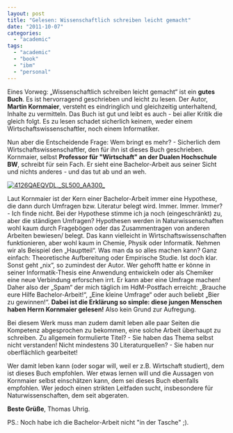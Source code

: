 ```yaml
---
layout: post
title: "Gelesen: Wissenschaftlich schreiben leicht gemacht"
date: "2011-10-07"
categories: 
  - "academic"
tags: 
  - "academic"
  - "book"
  - "ibm"
  - "personal"
---
```


Eines Vorweg: „Wissenschaftlich schreiben leicht gemacht“ ist ein **gutes Buch**. Es ist hervorragend geschrieben und leicht zu lesen. Der Autor, **Martin Kornmaier**, versteht es eindringlich und gleichzeitig unterhaltend, Inhalte zu vermitteln. Das Buch ist gut und leibt es auch - bei aller Kritik die gleich folgt. Es zu lesen schadet sicherlich keinem, weder einem Wirtschaftswissenschaftler, noch einem Informatiker.

Nun aber die Entscheidende Frage: Wem bringt es mehr? - Sicherlich dem Wirtschaftswissenschaftler, den für ihn ist dieses Buch geschrieben. Kornmaier, selbst **Professor für "Wirtschaft" an der Dualen Hochschule BW**, schreibt für sein Fach. Er sieht eine Bachelor-Arbeit aus seiner Sicht und nichts anderes - und das tut ab und an weh.

[![](images/4126QAEQVDL._SL500_AA300_.jpg "4126QAEQVDL._SL500_AA300_")](http://tuhrig.de/wp-content/uploads/4126QAEQVDL._SL500_AA300_.jpg)

Laut Kornmaier ist der Kern einer Bachelor-Arbeit immer eine Hypothese, die dann durch Umfragen bzw. Literatur belegt wird. Immer. Immer. Immer? - Ich finde nicht. Bei der Hypothese stimme ich ja noch (eingeschränkt) zu, aber die ständigen Umfragen? Hypothesen werden in Naturwissenschaften wohl kaum durch Fragebögen oder das Zusammentragen von anderen Arbeiten bewiesen/ belegt. Das kann vielleicht in Wirtschaftswissenschaften funktionieren, aber wohl kaum in Chemie, Physik oder Informatik. Nehmen wir als Beispiel den „Hauptteil“. Was man da so alles machen kann? Ganz einfach: Theoretische Aufbereitung oder Empirische Studie. Ist doch klar. Sonst geht „nix“, so zumindest der Autor. Wer gehofft hatte er könne in seiner Informatik-Thesis eine Anwendung entwickeln oder als Chemiker eine neue Verbindung erforschen irrt. Er kann aber eine Umfrage machen! Daher also der „Spam“ der mich täglich im HdM-Postfach erreicht: „Brauche eure Hilfe Bachelor-Arbeit!“, „Eine kleine Umfrage“ oder auch beliebt „Bier zu gewinnen!“. **Dabei ist die Erklärung so simple: diese jungen Menschen haben Herrn Kornmaier gelesen!** Also kein Grund zur Aufregung.

Bei diesem Werk muss man zudem damit leben alle paar Seiten die Kompetenz abgesprochen zu bekommen, eine solche Arbeit überhaupt zu schreiben. Zu allgemein formulierte Titel? - Sie haben das Thema selbst nicht verstanden! Nicht mindestens 30 Literaturquellen? - Sie haben nur oberflächlich gearbeitet!

Wer damit leben kann (oder sogar will, weil er z.B. Wirtschaft studiert), dem ist dieses Buch empfohlen. Wer etwas lernen will und die Aussagen von Kornmaier selbst einschätzen kann, dem sei dieses Buch ebenfalls empfohlen. Wer jedoch einen strikten Leitfaden sucht, insbesondere für Naturwissenschaften, dem seit abgeraten.

**Beste Grüße**, Thomas Uhrig.

PS.: Noch habe ich die Bachelor-Arbeit nicht "in der Tasche" ;).
